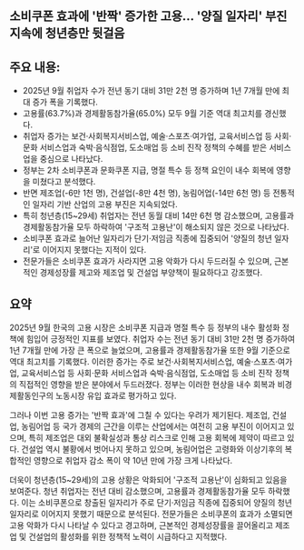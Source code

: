 ## 소비쿠폰 효과에 '반짝' 증가한 고용… '양질 일자리' 부진 지속에 청년층만 뒷걸음

## 주요 내용:
*   2025년 9월 취업자 수가 전년 동기 대비 31만 2천 명 증가하며 1년 7개월 만에 최대 증가 폭을 기록했다.
*   고용률(63.7%)과 경제활동참가율(65.0%) 모두 9월 기준 역대 최고치를 경신했다.
*   취업자 증가는 보건·사회복지서비스업, 예술·스포츠·여가업, 교육서비스업 등 사회·문화 서비스업과 숙박·음식점업, 도소매업 등 소비 진작 정책의 수혜를 받은 서비스업을 중심으로 나타났다.
*   정부는 2차 소비쿠폰과 문화쿠폰 지급, 명절 특수 등 정책 요인이 내수 회복에 영향을 미쳤다고 분석했다.
*   반면 제조업(-6만 1천 명), 건설업(-8만 4천 명), 농림어업(-14만 6천 명) 등 전통적인 일자리 기반 산업의 고용 부진은 지속되었다.
*   특히 청년층(15~29세) 취업자는 전년 동월 대비 14만 6천 명 감소했으며, 고용률과 경제활동참가율 모두 하락하여 '구조적 고용난'이 해소되지 않은 것으로 나타났다.
*   소비쿠폰 효과로 늘어난 일자리가 단기·저임금 직종에 집중되어 '양질의 청년 일자리'로 이어지지 못했다는 지적이 있다.
*   전문가들은 소비쿠폰 효과가 사라지면 고용 악화가 다시 두드러질 수 있으며, 근본적인 경제성장률 제고와 제조업 및 건설업 부양책이 필요하다고 강조했다.

## 요약
2025년 9월 한국의 고용 시장은 소비쿠폰 지급과 명절 특수 등 정부의 내수 활성화 정책에 힘입어 긍정적인 지표를 보였다. 취업자 수는 전년 동기 대비 31만 2천 명 증가하여 1년 7개월 만에 가장 큰 폭으로 늘었으며, 고용률과 경제활동참가율 또한 9월 기준으로 역대 최고치를 기록했다. 이러한 증가는 주로 보건·사회복지서비스업, 예술·스포츠·여가업, 교육서비스업 등 사회·문화 서비스업과 숙박·음식점업, 도소매업 등 소비 진작 정책의 직접적인 영향을 받은 분야에서 두드러졌다. 정부는 이러한 현상을 내수 회복과 비경제활동인구의 노동시장 유입 효과로 평가하고 있다.

그러나 이번 고용 증가는 '반짝 효과'에 그칠 수 있다는 우려가 제기된다. 제조업, 건설업, 농림어업 등 국가 경제의 근간을 이루는 산업에서는 여전히 고용 부진이 이어지고 있으며, 특히 제조업은 대외 불확실성과 통상 리스크로 인해 고용 회복에 제약이 따르고 있다. 건설업 역시 불황에서 벗어나지 못하고 있으며, 농림어업은 고령화와 이상기후의 복합적인 영향으로 취업자 감소 폭이 약 10년 만에 가장 크게 나타났다.

더욱이 청년층(15~29세)의 고용 상황은 악화되어 '구조적 고용난'이 심화되고 있음을 보여준다. 청년 취업자는 전년 대비 감소했으며, 고용률과 경제활동참가율 모두 하락했다. 이는 소비쿠폰으로 창출된 일자리가 주로 단기·저임금 직종에 집중되어 양질의 청년 일자리로 이어지지 못했기 때문으로 분석된다. 전문가들은 소비쿠폰의 효과가 소멸되면 고용 악화가 다시 나타날 수 있다고 경고하며, 근본적인 경제성장률을 끌어올리고 제조업 및 건설업의 활성화를 위한 정책적 노력이 시급하다고 지적했다.